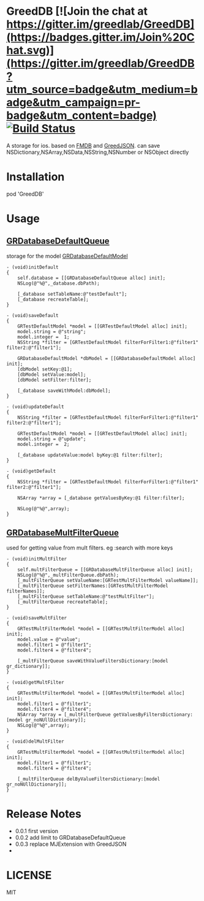 # GreedDB [![Join the chat at https://gitter.im/greedlab/GreedDB](https://badges.gitter.im/Join%20Chat.svg)](https://gitter.im/greedlab/GreedDB?utm_source=badge&utm_medium=badge&utm_campaign=pr-badge&utm_content=badge) [![Build Status](https://travis-ci.org/greedlab/GreedDB.svg?branch=master)](https://travis-ci.org/greedlab/GreedDB) 

 A storage for ios. based on [FMDB](https://github.com/ccgus/fmdb) and [GreedJSON](https://github.com/greedlab/GreedJSON). can save NSDictionary,NSArray,NSData,NSString,NSNumber or NSObject  directly
# Installation
pod 'GreedDB'
# Usage
## [GRDatabaseDefaultQueue](https://github.com/greedlab/GreedDB/blob/master/GreedDB/GRDatabaseDefaultQueue.h)
storage for the model [GRDatabaseDefaultModel](https://github.com/greedlab/GreedDB/blob/master/GreedDB/GRDatabaseDefaultModel.h)
``` objc
- (void)initDefault
{
    self.database = [[GRDatabaseDefaultQueue alloc] init];
    NSLog(@"%@",_database.dbPath);
    
    [_database setTableName:@"testDefault"];
    [_database recreateTable];
}

- (void)saveDefault
{
    GRTestDefaultModel *model = [[GRTestDefaultModel alloc] init];
    model.string = @"string";
    model.integer =  1;
    NSString *filter = [GRTestDefaultModel filterForFilter1:@"filter1" filter2:@"filter1"];
    
    GRDatabaseDefaultModel *dbModel = [[GRDatabaseDefaultModel alloc] init];
    [dbModel setKey:@1];
    [dbModel setValue:model];
    [dbModel setFilter:filter];
    
    [_database saveWithModel:dbModel];
}

- (void)updateDefault
{
    NSString *filter = [GRTestDefaultModel filterForFilter1:@"filter1" filter2:@"filter1"];
    
    GRTestDefaultModel *model = [[GRTestDefaultModel alloc] init];
    model.string = @"update";
    model.integer =  2;
    
    [_database updateValue:model byKey:@1 filter:filter];
}

- (void)getDefault
{
    NSString *filter = [GRTestDefaultModel filterForFilter1:@"filter1" filter2:@"filter1"];
    
    NSArray *array = [_database getValuesByKey:@1 filter:filter];
    
    NSLog(@"%@",array);
}
```
## [GRDatabaseMultFilterQueue](https://github.com/greedlab/GreedDB/blob/master/GreedDB/GRDatabaseMultFilterQueue.h)
used for getting value from mult filters. eg :search with more keys

``` objc
- (void)initMultFilter
{
    self.multFilterQueue = [[GRDatabaseMultFilterQueue alloc] init];
    NSLog(@"%@",_multFilterQueue.dbPath);
    [_multFilterQueue setValueName:[GRTestMultFilterModel valueName]];
    [_multFilterQueue setFilterNames:[GRTestMultFilterModel filterNames]];
    [_multFilterQueue setTableName:@"testMultFilter"];
    [_multFilterQueue recreateTable];
}

- (void)saveMultFilter
{
    GRTestMultFilterModel *model = [[GRTestMultFilterModel alloc] init];
    model.value = @"value";
    model.filter1 = @"filter1";
    model.filter4 = @"filter4";
    
    [_multFilterQueue saveWithValueFiltersDictionary:[model gr_dictionary]];
}

- (void)getMultFilter
{
    GRTestMultFilterModel *model = [[GRTestMultFilterModel alloc] init];
    model.filter1 = @"filter1";
    model.filter4 = @"filter4";
    NSArray *array = [_multFilterQueue getValuesByFiltersDictionary:[model gr_noNUllDictionary]];
    NSLog(@"%@",array);
}

- (void)delMultFilter
{
    GRTestMultFilterModel *model = [[GRTestMultFilterModel alloc] init];
    model.filter1 = @"filter1";
    model.filter4 = @"filter4";
    
    [_multFilterQueue delByValueFiltersDictionary:[model gr_noNUllDictionary]];
}
```
# Release Notes
* 0.0.1 first version
* 0.0.2 add limit to GRDatabaseDefaultQueue
* 0.0.3 replace MJExtension with GreedJSON
* 
# LICENSE
MIT
